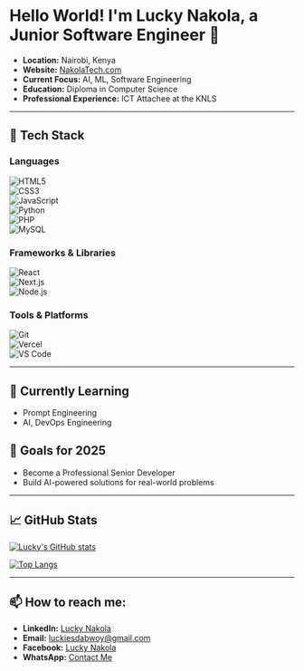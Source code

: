 # Hello World! I'm Lucky Nakola, a Junior Software Engineer 🚀  

- **Location:** Nairobi, Kenya  
- **Website:** [NakolaTech.com](#)  
- **Current Focus:** AI, ML, Software Engineering  
- **Education:** Diploma in Computer Science  
- **Professional Experience:** ICT Attachee at the KNLS  

---

## 🔧 Tech Stack  

### Languages  
![HTML5](https://img.shields.io/badge/-HTML5-E34F26?style=flat-square&logo=html5&logoColor=white)  
![CSS3](https://img.shields.io/badge/-CSS3-1572B6?style=flat-square&logo=css3&logoColor=white)  
![JavaScript](https://img.shields.io/badge/-JavaScript-F7DF1E?style=flat-square&logo=javascript&logoColor=black)  
![Python](https://img.shields.io/badge/-Python-3776AB?style=flat-square&logo=python&logoColor=white)  
![PHP](https://img.shields.io/badge/-PHP-777BB4?style=flat-square&logo=php&logoColor=white)  
![MySQL](https://img.shields.io/badge/-MySQL-4479A1?style=flat-square&logo=mysql&logoColor=white)  

### Frameworks & Libraries  
![React](https://img.shields.io/badge/-React-61DAFB?style=flat-square&logo=react&logoColor=black)  
![Next.js](https://img.shields.io/badge/-Next.js-000000?style=flat-square&logo=next.js&logoColor=white)  
![Node.js](https://img.shields.io/badge/-Node.js-339933?style=flat-square&logo=node.js&logoColor=white)  

### Tools & Platforms  
![Git](https://img.shields.io/badge/-Git-F05032?style=flat-square&logo=git&logoColor=white)  
![Vercel](https://img.shields.io/badge/-Vercel-000000?style=flat-square&logo=vercel&logoColor=white)  
![VS Code](https://img.shields.io/badge/-VS%20Code-007ACC?style=flat-square&logo=visual-studio-code&logoColor=white)  

---

## 🌱 Currently Learning  
- Prompt Engineering  
- AI, DevOps Engineering  

## 🎯 Goals for 2025  
- Become a Professional Senior Developer  
- Build AI-powered solutions for real-world problems  

---

## 📈 GitHub Stats  
[![Lucky's GitHub stats](https://github-readme-stats.vercel.app/api?username=luckynakola&show_icons=true&theme=radical)](https://github.com/luckynakola)  

[![Top Langs](https://github-readme-stats.vercel.app/api/top-langs/?username=luckynakola&layout=compact)](https://github.com/luckynakola)  

---

## 📫 How to reach me:  
- **LinkedIn:** [Lucky Nakola](#)  
- **Email:** luckiesdabwoy@gmail.com  
- **Facebook:** [Lucky Nakola](#)  
- **WhatsApp:** [Contact Me](#)  

